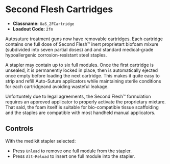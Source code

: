 # Second Flesh Cartridges

* **Classname:** `UaS_2FCartridge`
* **Loadout Code:** `2fm`

Autosuture treatment guns now have removable cartridges. Each cartridge contains one full dose of Second Flesh™ inert proprietart biofoam mixure (subdivided into seven partial doses) and and standard medical-grade hypoallergenic corrosion-resistant steel staples.

A stapler may contain up to six full modules. Once the first cartridge is unsealed, it is permanently locked in place, then is automatically ejected once empty before loading the next cartridge. This makes it quite easy to strip and refill Auto-Suture applicators while maintaining sterile conditions for each cartridgeand avoiding wasteful leakage.

Unfortuntely due to legal agreements, the Second Flesh™ formulation requires an approved applicator to properly activate the proprietary mixture. That said, the foam itself is suitable for bio-compatible tissue scaffolding and the staples are compatible with most handheld manual applicators.

## Controls

With the medikit stapler selected:

* Press `Unload` to remove one full module from the stapler.
* Press `Alt-Reload` to insert one full module into the stapler.